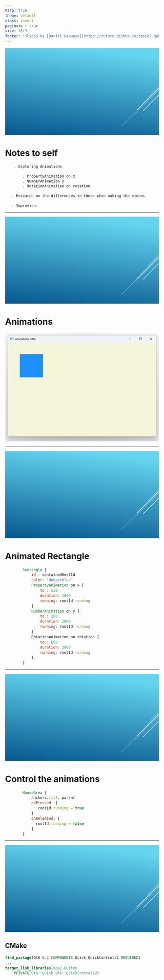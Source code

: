 ```yaml
---
marp: true
theme: default
class: invert
paginate : true
size: 16:9
footer: 'Slides by [Daniel Gakwaya](https://rutura.github.io/daniel.gakwaya/) at [LearnQtGuide](https://www.learnqt.guide/)'
---
```

![bg](images/slide_background.png)
# Notes to self
        . Exploring Animations

            . PropertyAnimation on x
            . NumberAnimation y
            . RotationAnimation on rotation

       . Research on the differences in these when making the videos

       . Improvise.

        
---
![bg](images/slide_background.png)
# Animations
![](images/1.png)

---
![bg](images/slide_background.png)
# Animated Rectangle
```qml
        Rectangle {
            id : containedRectId
            color: "dodgerblue"
            PropertyAnimation on x {
                to : 530
                duration: 2000
                running: rootId.running
            }
            NumberAnimation on y {
                to : 300
                duration: 2000
                running: rootId.running
            }
            RotationAnimation on rotation {
                to : 600
                duration: 2000
                running: rootId.running
            }
        }
```

---
![bg](images/slide_background.png)
# Control the animations
```qml
        MouseArea {
            anchors.fill: parent
            onPressed: {
               rootId.running = true
            }
            onReleased: {
              rootId.running = false
            }
        } 
```

---

![bg](images/slide_background.png)
## CMake
```cmake
find_package(Qt6 6.2 COMPONENTS Quick QuickControls2 REQUIRED)
...
target_link_libraries(app2-Button
    PRIVATE Qt6::Quick Qt6::QuickControls2)

```

